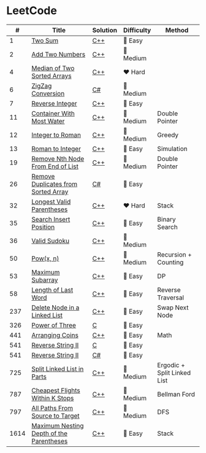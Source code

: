 # LeetCode

| #    | Title                 | Solution  | Difficulty | Method |
| ---- | --------------------- | --------  | ---------- | ------ |
| 1    | [Two Sum](https://leetcode-cn.com/problems/two-sum/) | [C++](./0001%20-%20Two%20Sum.cpp) | :green_heart: Easy ||
| 2    | [Add Two Numbers](https://leetcode-cn.com/problems/add-two-numbers/) | [C++](./0002%20-%20Add%20Two%20Numbers.cpp) | :yellow_heart: Medium ||
| 4    | [Median of Two Sorted Arrays](https://leetcode-cn.com/problems/median-of-two-sorted-arrays/) | [C++](./0004%20-%20Median%20of%20Two%20Sorted%20Arrays.cpp) | :heart: Hard ||
| 6    | [ZigZag Conversion](https://leetcode-cn.com/problems/zigzag-conversion/) | [C#](./0006%20-%20ZigZag%20Conversion.cs) | :yellow_heart: Medium ||
| 7    | [Reverse Integer](https://leetcode-cn.com/problems/reverse-integer/) | [C++](./0007%20-%20Reverse%20Integer.cpp) | :green_heart: Easy ||
| 11   | [Container With Most Water](https://leetcode-cn.com/problems/container-with-most-water/) | [C++](./0011%20-%20Container%20With%20Most%20Water%20%5BDouble%20Pointer%5D.cpp) | :yellow_heart: Medium | Double Pointer |
| 12   | [Integer to Roman](https://leetcode-cn.com/problems/integer-to-roman/) | [C++](./0012%20-%20Integer%20to%20Roman%20%5BGreedy%20Algorithm%5D.cpp) | :yellow_heart: Medium | Greedy |
| 13   | [Roman to Integer](https://leetcode-cn.com/problems/roman-to-integer/) | [C++](./0013%20-%20Roman%20to%20Integer%20%5BSimulation%5D.cpp) | :green_heart: Easy | Simulation |
| 19   | [Remove Nth Node From End of List](https://leetcode-cn.com/problems/remove-nth-node-from-end-of-list/) | [C++](./0019%20-%20Remove%20Nth%20Node%20From%20End%20of%20List%20%5BDouble%20Pointer%5D.cpp) | :yellow_heart: Medium | Double Pointer |
| 26   | [Remove Duplicates from Sorted Array](https://leetcode-cn.com/problems/remove-duplicates-from-sorted-array/) | [C#](./0026%20-%20Remove%20Duplicates%20from%20Sorted%20Array.cs) | :green_heart: Easy ||
| 32   | [Longest Valid Parentheses](https://leetcode-cn.com/problems/longest-valid-parentheses/) | [C++](./0032%20-%20Longest%20Valid%20Parentheses%20%5BStack%5D.cpp) | :heart: Hard | Stack |
| 35   | [Search Insert Position](https://leetcode-cn.com/problems/search-insert-position/) | [C++](./0035%20-%20Search%20Insert%20Position%20%5BBinary%20Search%5D.cpp) | :green_heart: Easy | Binary Search |
| 36   | [Valid Sudoku](https://leetcode-cn.com/problems/valid-sudoku/) | [C++](./0036%20-%20Valid%20Sudoku.cpp) | :yellow_heart: Medium ||
| 50   | [Pow(x, n)](https://leetcode-cn.com/problems/powx-n/) | [C++](./0050%20-%20Pow(x%2C%20n)%20%5BRecursion%5D.cpp) | :yellow_heart: Medium | Recursion + Counting|
| 53   | [Maximum Subarray](https://leetcode-cn.com/problems/maximum-subarray/) | [C++](./0053%20-%20Maximum%20Subarray%20%5BDP%5D.cpp) | :green_heart: Easy | DP |
| 58   | [Length of Last Word](https://leetcode-cn.com/problems/length-of-last-word/) | [C++](./0058%20-%20Length%20of%20Last%20Word%20%5BReverse%20Traversal%5D.cpp) | :green_heart: Easy | Reverse Traversal |
| 237  | [Delete Node in a Linked List](https://leetcode-cn.com/problems/delete-node-in-a-linked-list/) | [C++](./0237%20-%20Delete%20Node%20in%20a%20Linked%20List.cpp) | :green_heart: Easy | Swap Next Node |
| 326  | [Power of Three](https://leetcode-cn.com/problems/power-of-three/) | [C](./0326%20-%20Power%20of%20Three.c) | :green_heart: Easy ||
| 441  | [Arranging Coins](https://leetcode-cn.com/problems/arranging-coins/) | [C++](./0441%20-%20Arranging%20Coins.cpp) | :green_heart: Easy | Math |
| 541  | [Reverse String II](https://leetcode-cn.com/problems/reverse-string-ii/) | [C](./0541%20-%20Reverse%20String%20II.c) | :green_heart: Easy ||
| 541  | [Reverse String II](https://leetcode-cn.com/problems/reverse-string-ii/) | [C#](./0541%20-%20Reverse%20String%20II.cs) | :green_heart: Easy ||
| 725  | [Split Linked List in Parts](https://leetcode-cn.com/problems/split-linked-list-in-parts/) | [C++](./0725%20-%20Split%20Linked%20List%20in%20Parts.cpp) | :yellow_heart: Medium | Ergodic + Split Linked List |
| 787  | [Cheapest Flights Within K Stops](https://leetcode-cn.com/problems/cheapest-flights-within-k-stops/) | [C++](./0787%20-%20Cheapest%20Flights%20Within%20K%20Stops%20-%20%5BBellman%20Ford%5D.cpp) | :yellow_heart: Medium | Bellman Ford |
| 797  | [All Paths From Source to Target](https://leetcode-cn.com/problems/all-paths-from-source-to-target/) | [C++](./0797%20-%20All%20Paths%20From%20Source%20to%20Target%20%5BDFS%5D.cpp) | :yellow_heart: Medium | DFS |
| 1614 | [Maximum Nesting Depth of the Parentheses](https://leetcode-cn.com/problems/maximum-nesting-depth-of-the-parentheses/) | [C++](./1614%20-%20Maximum%20Nesting%20Depth%20of%20the%20Parentheses%20%5BStack%5D.cpp) | :green_heart: Easy | Stack |